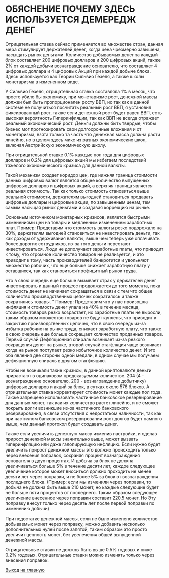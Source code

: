 # ОБЯСНЕНИЕ ПОЧЕМУ ЗДЕСЬ ИСПОЛЬЗУЕТСЯ  ДЕМЕРЕДЖ ДЕНЕГ
Отрицательная ставка сейчас применяется во множестве стран, данная мера стимулирует держателей денег, когда цена чрезмерно завышена, 
насыщать рынок деньгами. 
Количество добываемых денег за каждый блок составляет 200 цифровых долларов и 200 цифровых акций, 
также 2% от каждой добычи вознаграждение основателю, что составляет 4 цифровых доллара и 4 цифровых Акций при каждой добыче блока. 
Здесь используется как Теории Сильвио Гезеля, а также школы монетаризма в измененном виде.

У Сильвио Гезеля, отрицательная ставка составляла 1% в месяц, что просто убило бы экономику,
при монетаризме рост, денежной массы должен был быть пропорционален росту ВВП, но так как в
данной системе не получиться посчитать реальный рост ВВП, я установил фиксированный рост, также если денежный рост 
будет равен ВВП, есть высокая вероятность Гиперинфляции, так как ВВП не всегда отражает реальный экономический рост. 
Деньги должны быть твердые, чтобы бизнес мог прогнозировать свои долгосрочные вложения и от монетаризма, взята только та часть что 
денежная масса должна расти линейно, но в целом здесь микс из разных экономических школ, включая Австрийскую экономическую школу. 

При отрицательной ставке 0.1% каждые пол года для цифровых долларов и 0.2% для цифровых акций мы избегаем последствий тяжелого экономического кризиса для данной валюты. 

Такой механизм создает коридор цен, где нижняя граница стоимости данных цифровых валют является общее количество выпущенных цифровых 
долларов и цифровых акций, а верхняя граница является реальная стоимость. Так как только стоимость становиться выше реальной стоимости, 
держателям выгодней становиться продавать цифровые доллары и цифровые акции, по завышенным ценам, тем самым насыщая рынок деньгами 
и создавая коррекцию на рынке. 

Основным источником монетарных кризисов, является быстрыми изменениями цен на товары и медленным изменением заработных плат. 
Пример: Представим что стоимость валюты резко подорожало на 30%, держателям выгодней становиться не инвестировать деньги, так как 
доходы от удерживания валюты, выше чем теперь уже оплачивать более дорогих сотрудников, из-за того деньги перестают 
инвестироваться. Люди не дополучают заработные платы, что приводит к тому, что огромное количество товаров не реализуется, 
и это приводит к тому, часть производителей банкротится и увольняют множество рабочих, что еще больше снижает заработную 
плату у оставшихся, так как становиться профицитный рынок труда. 

Что в свою очередь еще больше вызывает страх у держателей денег инвестировать и данный процесс продолжается до того момента, 
пока стоимость денег не начинает сокращаться в связи с тем что общее количество производственных цепочек сократилось и также сократились товары. 
            "
Пример: Представим что у нас произошла инфляция и стоимость денег упала на 40% в течение месяца, стоимость товаров резко возрастает, 
но заработные платы не выросли, таким образом множество товаров не будут куплены, что приводит к закрытию производственных цепочек, 
что в свою очередь из-за избытка рабочих на рынке труда, снижает заработную плату, что также в свою очередь еще больше сокращает 
количество проданных товаров.
Первый случай Дефляционная спираль возникает из-за резкого сокращения денег на рынке, второй 
случай стагфляция чаще возникает когда на рынок поступает резко избыточное количество денег. 
И это оба явления две стороны одной медали, в одном случае мы получаем дефляционную спираль в другом
стагфляцию.
            
Чтобы не возникали такие кризисы, в данной криптовалюте деньги прирастают в одинаковом предсказуемом количестве. 
204 (4 - вознаграждение основателю, 200 - вознаграждение добытчику) 
цифровых долларов и акций за блок, в сутках около 576 блоков. А отрицательная ставка корректирует стоимость монет каждые пол года. 
Также запрещено использовать частичное банковское резервирование для данных монет, так как их количество растет линейно, и 
не сможет покрыть долги возникшие из-за частичного банковского резервирования, в связи отсутствия с недостатком 
наличности, так как при частичном банковском резервировании рост долгов будет намного выше, чем данный протокол будет создавать денег. 

Также если увеличить денежную массу изменив настройки, и сделав прирост денежной массы значительно выше, может вызвать гиперинфляцию или 
даже галопирующую инфляцию. Если нужно будет увеличить прирост денежной массы это должно происходить только через внесения поправок, 
сохраняя процент вознаграждения основателя в двух процентах. И добыча за блок не должна увеличиваться больше 5% в течение 
десяти лет, каждое следующее увеличение которое может вноситься должно проходить не менее десяти лет через поправки, 
и не более 5% за блок от вознаграждения последнего блока. (Пример: если мы изменили 
через поправки, то добыча не должна быть выше 210 монет, но каждые следующие будет не больше пяти процентов от последнего. 
Таким образом следующее увеличение внесенное через поправки составит 220.5 монет. Но Эту поправку внесут только через десять
лет после первой поправки по изменению добычи) 

При недостатке денежной массы, если не было изменено количество добываемых монет через поправку, можно добавить несколько 
дополнительных нулей после запятой, таким образом это просто увеличит ценность монет, без увелечения общей выпущенной денежной массы.

Отрицательные ставки не должны быть выше 0.5% годовых и ниже 0.2% годовых. Отрицательные ставки можно изменять только через внесения поправок. 

[Выход на главную](../documentation/documentationRus.md)